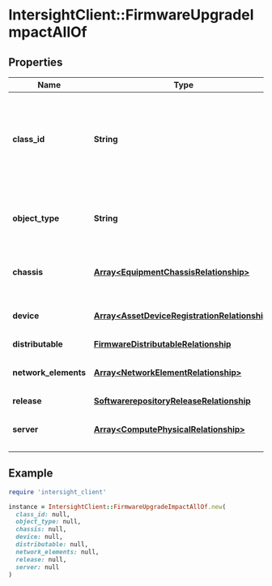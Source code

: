# IntersightClient::FirmwareUpgradeImpactAllOf

## Properties

| Name | Type | Description | Notes |
| ---- | ---- | ----------- | ----- |
| **class_id** | **String** | The fully-qualified name of the instantiated, concrete type. This property is used as a discriminator to identify the type of the payload when marshaling and unmarshaling data. | [default to &#39;firmware.UpgradeImpact&#39;] |
| **object_type** | **String** | The fully-qualified name of the instantiated, concrete type. The value should be the same as the &#39;ClassId&#39; property. | [default to &#39;firmware.UpgradeImpact&#39;] |
| **chassis** | [**Array&lt;EquipmentChassisRelationship&gt;**](EquipmentChassisRelationship.md) | An array of relationships to equipmentChassis resources. | [optional] |
| **device** | [**Array&lt;AssetDeviceRegistrationRelationship&gt;**](AssetDeviceRegistrationRelationship.md) | An array of relationships to assetDeviceRegistration resources. | [optional][readonly] |
| **distributable** | [**FirmwareDistributableRelationship**](FirmwareDistributableRelationship.md) |  | [optional] |
| **network_elements** | [**Array&lt;NetworkElementRelationship&gt;**](NetworkElementRelationship.md) | An array of relationships to networkElement resources. | [optional] |
| **release** | [**SoftwarerepositoryReleaseRelationship**](SoftwarerepositoryReleaseRelationship.md) |  | [optional] |
| **server** | [**Array&lt;ComputePhysicalRelationship&gt;**](ComputePhysicalRelationship.md) | An array of relationships to computePhysical resources. | [optional] |

## Example

```ruby
require 'intersight_client'

instance = IntersightClient::FirmwareUpgradeImpactAllOf.new(
  class_id: null,
  object_type: null,
  chassis: null,
  device: null,
  distributable: null,
  network_elements: null,
  release: null,
  server: null
)
```

